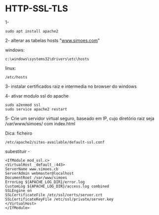 # HTTP-SSL-TLS

1-

    sudo apt install apache2

2- alterar as tabelas hosts "www.simoes.com"

windows:

    c:\windows\systems32\drivers\etc\hosts

linux:

    /etc/hosts

3- instalar certificados raiz e intermedia no browser do windows

4- ativar modulo ssl do apache

    sudo a2enmod ssl
    sudo service apache2 restart

5- Crie um servidor virtual seguro, baseado em IP, cujo diretório raiz seja /var/www/simoes/ com index.html

Dica: ficheiro 

    /etc/apache2/sites-available/default-ssl.conf

subestituir - 

    <IfModule mod_ssl.c>
    <VirtualHost _default_:443>
    ServerName www.simoes.cb
    ServerAdmin webmaster@localhost
    DocumentRoot /var/www/simoes
    ErrorLog ${APACHE_LOG_DIR}/error.log
    CustomLog ${APACHE_LOG_DIR}/access.log combined
    SSLEngine on
    SSLCertificateFile /etc/ssl/certs/server.crt
    SSLCertificateKeyFile /etc/ssl/private/server.key
    </VirtualHost>
    </IfModule>
